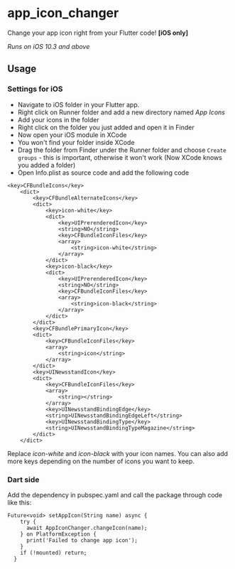 # app_icon_changer

Change your app icon right from your Flutter code! **[iOS only]**

*Runs on iOS 10.3 and above*

## Usage

### Settings for iOS
- Navigate to iOS folder in your Flutter app.
- Right click on Runner folder and add a new directory named *App Icons*
- Add your icons in the folder
- Right click on the folder you just added and open it in Finder
- Now open your iOS module in XCode
- You won't find your folder inside XCode
- Drag the folder from Finder under the Runner folder and choose ```Create groups``` - this is important, otherwise it won't work (Now XCode knows you added a folder)
- Open Info.plist as source code and add the following code

```
<key>CFBundleIcons</key>
    <dict>
        <key>CFBundleAlternateIcons</key>
        <dict>
            <key>icon-white</key>
            <dict>
                <key>UIPrerenderedIcon</key>
                <string>NO</string>
                <key>CFBundleIconFiles</key>
                <array>
                    <string>icon-white</string>
                </array>
            </dict>
            <key>icon-black</key>
            <dict>
                <key>UIPrerenderedIcon</key>
                <string>NO</string>
                <key>CFBundleIconFiles</key>
                <array>
                    <string>icon-black</string>
                </array>
            </dict>
        </dict>
        <key>CFBundlePrimaryIcon</key>
        <dict>
            <key>CFBundleIconFiles</key>
            <array>
                <string>icon</string>
            </array>
        </dict>
        <key>UINewsstandIcon</key>
        <dict>
            <key>CFBundleIconFiles</key>
            <array>
                <string></string>
            </array>
            <key>UINewsstandBindingEdge</key>
            <string>UINewsstandBindingEdgeLeft</string>
            <key>UINewsstandBindingType</key>
            <string>UINewsstandBindingTypeMagazine</string>
        </dict>
    </dict>
```

Replace *icon-white* and *icon-black* with your icon names. You can also add more
keys depending on the number of icons you want to keep.

### Dart side
Add the dependency in pubspec.yaml and call the package through code like this:
```
Future<void> setAppIcon(String name) async {
    try {
      await AppIconChanger.changeIcon(name);
    } on PlatformException {
      print('Failed to change app icon');
    }
    if (!mounted) return;
  }
```
